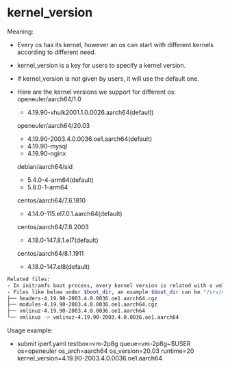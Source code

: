 # kernel_version

Meaning:
- Every os has its kernel, however an os can start with different kernels according to different need.
- kernel_version is a key for users to specify a kernel version.
- If kernel_version is not given by users, it will use the default one.
- Here are the kernel versions we support for different os:
	openeuler/aarch64/1.0
	- 4.19.90-vhulk2001.1.0.0026.aarch64(default)

	openeuler/aarch64/20.03
	- 4.19.90-2003.4.0.0036.oe1.aarch64(default)
	- 4.19.90-mysql
	- 4.19.90-nginx

	debian/aarch64/sid
	- 5.4.0-4-arm64(default)
	- 5.8.0-1-arm64

	centos/aarch64/7.6.1810
	- 4.14.0-115.el7.0.1.aarch64(default)

	centos/aarch64/7.8.2003
	- 4.18.0-147.8.1.el7(default)

	centos/aarch64/8.1.1911
	- 4.18.0-147.el8(default)

```bash
Related files:
- In initramfs boot process, every kernel version is related with a vmlinuz, module and headers.
- Files like below under $boot_dir, an example $boot_dir can be "/srv/os/openeuler/aarch64/20.03/boot".
├── headers-4.19.90-2003.4.0.0036.oe1.aarch64.cgz
├── modules-4.19.90-2003.4.0.0036.oe1.aarch64.cgz
├── vmlinuz-4.19.90-2003.4.0.0036.oe1.aarch64
└── vmlinuz -> vmlinuz-4.19.90-2003.4.0.0036.oe1.aarch64
```

Usage example:
- submit iperf.yaml testbox=vm-2p8g queue=vm-2p8g~$USER os=openeuler os_arch=aarch64 os_version=20.03 runtime=20 kernel_version=4.19.90-2003.4.0.0036.oe1.aarch64
